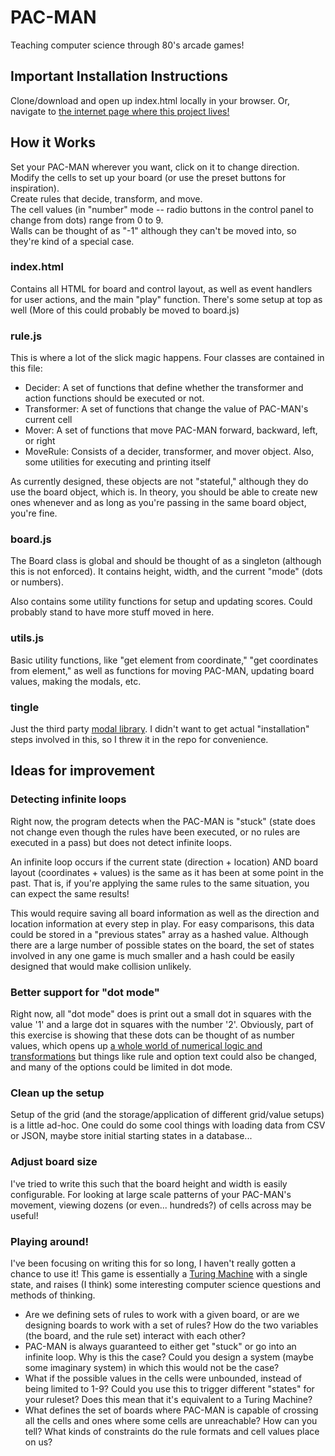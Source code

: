 # PAC-MAN

Teaching computer science through 80's arcade games!

## Important Installation Instructions

Clone/download and open up index.html locally in your browser.
Or, navigate to <a href="http://haltornot.com">the internet page where this project lives!</a>

## How it Works

Set your PAC-MAN wherever you want, click on it to change direction. <br>Modify the cells to set up your board (or use the preset buttons for inspiration).<br>
Create rules that decide, transform, and move. 
<br>The cell values (in "number" mode -- radio buttons in the control panel to change from dots) range from 0 to 9.
<br>Walls can be thought of as "-1" although they can't be moved into, so they're kind of a special case.

### index.html
Contains all HTML for board and control layout, as well as event handlers for user actions, and the main "play" function. There's some setup at top as well (More of this could probably be moved to board.js)

### rule.js
This is where a lot of the slick magic happens. Four classes are contained in this file:
- Decider: A set of functions that define whether the transformer and action functions should be executed or not.
- Transformer: A set of functions that change the value of PAC-MAN's current cell
- Mover: A set of functions that move PAC-MAN forward, backward, left, or right
- MoveRule: Consists of a decider, transformer, and mover object. Also, some utilities for executing and printing itself

As currently designed, these objects are not "stateful," although they do use the board object, which is. In theory, you should be able to create new ones whenever and as long as you're passing in the same board object, you're fine.

### board.js
The Board class is global and should be thought of as a singleton (although this is not enforced). It contains height, width, and the current "mode" (dots or numbers).

Also contains some utility functions for setup and updating scores. Could probably stand to have more stuff moved in here.

### utils.js
Basic utility functions, like "get element from coordinate," "get coordinates from element," as well as functions for moving PAC-MAN, updating board values, making the modals, etc.

### tingle
Just the third party <a href="https://robinparisi.github.io/tingle/">modal library</a>. I didn't want to get actual "installation" steps involved in this, so I threw it in the repo for convenience.

## Ideas for improvement
### Detecting infinite loops
Right now, the program detects when the PAC-MAN is "stuck" (state does not change even though the rules have been executed, or no rules are executed in a pass) but does not detect infinite loops.

An infinite loop occurs if the current state (direction + location) AND board layout (coordinates + values) is the same as it has been at some point in the past. That is, if you're applying the same rules to the same situation, you can expect the same results!

This would require saving all board information as well as the direction and location information at every step in play. For easy comparisons, this data could be stored in a "previous states" array as a hashed value. Although there are a large number of possible states on the board, the set of states involved in any one game is much smaller and a hash could be easily designed that would make collision unlikely.

### Better support for "dot mode"
Right now, all "dot mode" does is print out a small dot in squares with the value '1' and a large dot in squares with the number '2'. Obviously, part of this exercise is showing that these dots can be thought of as number values, which opens up <a href="https://www.youtube.com/watch?v=sVxUUotm1P4" target="_blank">a whole world of numerical logic and transformations</a> but things like rule and option text could also be changed, and many of the options could be limited in dot mode.

### Clean up the setup
Setup of the grid (and the storage/application of different grid/value setups) is a little ad-hoc. One could do some cool things with loading data from CSV or JSON, maybe store initial starting states in a database...

### Adjust board size
I've tried to write this such that the board height and width is easily configurable. For looking at large scale patterns of your PAC-MAN's movement, viewing dozens (or even... hundreds?) of cells across may be useful!

### Playing around!
I've been focusing on writing this for so long, I haven't really gotten a chance to use it! This game is essentially a <a href="https://en.wikipedia.org/wiki/Turing_machine">Turing Machine</a> with a single state, and raises (I think) some interesting computer science questions and methods of thinking.
- Are we defining sets of rules to work with a given board, or are we designing boards to work with a set of rules? How do the two variables (the board, and the rule set) interact with each other?
- PAC-MAN is always guaranteed to either get "stuck" or go into an infinite loop. Why is this the case? Could you design a system (maybe some imaginary system) in which this would not be the case?
- What if the possible values in the cells were unbounded, instead of being limited to 1-9? Could you use this to trigger different "states" for your ruleset? Does this mean that it's equivalent to a Turing Machine?
- What defines the set of boards where PAC-MAN is capable of crossing all the cells and ones where some cells are unreachable? How can you tell? What kinds of constraints do the rule formats and cell values place on us?
